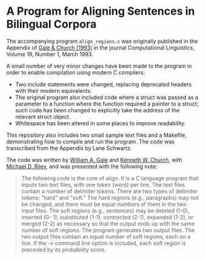 # A Program for Aligning Sentences in Bilingual Corpora

The accompanying program `align_regions.c` was originally published in the Appendix of [Gale & Church (1993)](http://aclweb.org/anthology/J/J93/J93-1004.pdf) in the journal Computational Linguistics, Volume 19, Number 1, March 1993.

A small number of very minor changes have been made to the program in order to enable compilation using modern C compilers:
* Two include statements were changed, replacing deprecated headers with their modern equivalents.
* The original program also included code where a struct was passed as a parameter to a function where the function required a pointer to a struct; such code has been changed to explicitly take the address of the relevant struct object.
* Whitespace has been altered in some places to improve readability.

This repository also includes two small sample text files and a Makefile, demonstrating how to compile and run the program. The code was transcribed from the Appendix by Lane Schwartz.


The code was written by [William A. Gale](https://linguistlist.org/issues/13/13-2047.html) and [Kenneth W. Church](http://researcher.watson.ibm.com/researcher/view.php?person=us-kwchurch), with [Michael D. Riley](http://research.google.com/pubs/author125.html), and was presented with the following note:

> The following code is the core of align. It is a C language program that inputs two 
> text files, with one token (word) per line. The text files contain a number of delimiter
> tokens. There are two types of delimiter tokens: "hard" and "soft." The hard regions
> (e.g., paragraphs) may not be changed, and there must be equal numbers of them in
> the two input files. The soft regions (e.g., sentences) may be deleted (1-0), inserted (0-
> 1), substituted (1-1), contracted (2-1), expanded (1-2), or merged (2-2) as necessary so
> that the output ends up with the same number of soft regions. The program generates
> two output files. The two output files contain an equal number of soft regions, each
> on a line. If the -v command line option is included, each soft region is preceded by
> its probability score.
